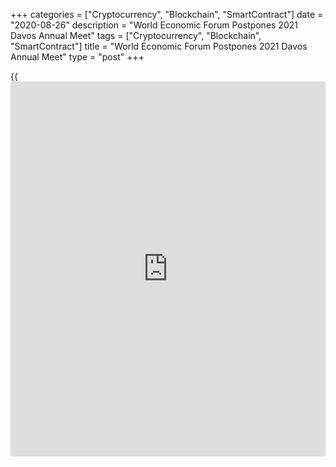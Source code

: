 +++
categories = ["Cryptocurrency", "Blockchain", "SmartContract"]
date = "2020-08-26"
description = "World Economic Forum Postpones 2021 Davos Annual Meet"
tags = ["Cryptocurrency", "Blockchain", "SmartContract"]
title = "World Economic Forum Postpones 2021 Davos Annual Meet"
type = "post"
+++

{{<iframe id="large-banner" src="https://www.bounty.group/#slide=8.0" width="100%" height="600" scrolling="no" style="border: 0px solid rgb(216, 221, 230); border-radius: 3px;">}}

The World Economic Forum on Wednesday announced that it is postponing
its annual meeting in Davos, Switzerland, to "early next summer".

The annual meeting held in an Alpine resort draws a large number of
world leaders, businessmen, central bankers and activists from different
fields.

The meeting was originally planned for January, 2021.

"The decision was not taken easily, since the need for global leaders to
come together to design a common recovery path and shape the "Great
Reset" in the post-COVID-19 era is so urgent," Adrian Monck, managing
director of public engagement at WEF, said in a statement.

"However, the advice from experts is that the Forum cannot do so safely
in January."

Monck said the WEF will digitally convene high-level "Davos Dialogues",
during the week of January 25, where key global leaders will share their
views on the state of the world in 2021.

For comments and feedback [contact](https://www.playgroundfx.com/contact/): editorial@rtt[news](https://www.letsplayfx.com/blog/forex-news-website/).com

[Economic News][1]

 **What parts of the world are seeing the best (and worst) economic
performances lately? Click[here][2] to check out our [Econ Scorecard][2]
and find out! See up-to-the-moment [ranking](https://www.playgroundfx.com/blog/crypto-exchange-ranking/)s for the best and worst
performers in [GDP][3], [unemployment rate][4], [inflation][5] and much
more.**

   1. www.rtt[news](https://www.letsplayfx.com/blog/forex-news-website/).com/Content/EconomicNews.aspx
   2. www.rtt[news](https://www.letsplayfx.com/blog/forex-news-website/).com/economic-scorecard/world-rank/industrial-production/highest-performance.aspx
   3. www.rtt[news](https://www.letsplayfx.com/blog/forex-news-website/).com/economic-scorecard/world-rank/GDP/highest-performance.aspx
   4. www.rtt[news](https://www.letsplayfx.com/blog/forex-news-website/).com/economic-scorecard/world-rank/unemployment-rate/lowest-performance.aspx
   5. www.rtt[news](https://www.letsplayfx.com/blog/forex-news-website/).com/economic-scorecard/world-rank/CPI/highest-performance.aspx